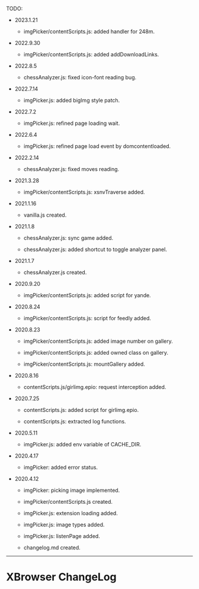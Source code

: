 
TODO:


*	2023.1.21

	+	imgPicker/contentScripts.js: added handler for 248m.


*	2022.9.30

	+	imgPicker/contentScripts.js: added addDownloadLinks.


*	2022.8.5

	+	chessAnalyzer.js: fixed icon-font reading bug.


*	2022.7.14

	+	imgPicker.js: added bigImg style patch.


*	2022.7.2

	+	imgPicker.js: refined page loading wait.


*	2022.6.4

	+	imgPicker.js: refined page load event by domcontentloaded.


*	2022.2.14

	+	chessAnalyzer.js: fixed moves reading.


*	2021.3.28

	+	imgPicker/contentScripts.js: xsnvTraverse added.


*	2021.1.16

	+	vanilla.js created.


*	2021.1.8

	+	chessAnalyzer.js: sync game added.

	+	chessAnalyzer.js: added shortcut to toggle analyzer panel.


*	2021.1.7

	+	chessAnalyzer.js created.


*	2020.9.20

	+	imgPicker/contentScripts.js: added script for yande.


*	2020.8.24

	+	imgPicker/contentScripts.js: script for feedly added.


*	2020.8.23

	+	imgPicker/contentScripts.js: added image number on gallery.

	+	imgPicker/contentScripts.js: added owned class on gallery.

	+	imgPicker/contentScripts.js: mountGallery added.


*	2020.8.16

	+	contentScripts.js/girlimg.epio: request interception added.


*	2020.7.25

	+	contentScripts.js: added script for girlimg.epio.

	+	contentScripts.js: extracted log functions.


*	2020.5.11

	+	imgPicker.js: added env variable of CACHE_DIR.


*	2020.4.17

	+	imgPicker: added error status.


*	2020.4.12

	+	imgPicker: picking image implemented.

	+	imgPicker/contentScripts.js created.

	+	imgPicker.js: extension loading added.

	+	imgPicker.js: image types added.

	+	imgPicker.js: listenPage added.

	+	changelog.md created.


---
#	XBrowser ChangeLog
